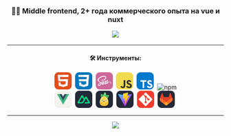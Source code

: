<div align="center">

### :man_technologist: Middle frontend, 2+ года коммерческого опыта на vue и nuxt

<a href="https://t.me/Cimante">
  <img src="https://img.shields.io/badge/Telegram-blue?logo=telegram&logoColor=white">
</a>

<hr />

#### :hammer_and_wrench: Инструменты:

  <div>
    <img src="https://raw.githubusercontent.com/tandpfun/skill-icons/65dea6c4eaca7da319e552c09f4cf5a9a8dab2c8/icons/HTML.svg" title="html" alt="html" width="40" height="40"/>&nbsp;
    <img src="https://raw.githubusercontent.com/tandpfun/skill-icons/65dea6c4eaca7da319e552c09f4cf5a9a8dab2c8/icons/CSS.svg" title="css" alt="css" width="40" height="40"/>&nbsp;
    <img src="https://raw.githubusercontent.com/tandpfun/skill-icons/65dea6c4eaca7da319e552c09f4cf5a9a8dab2c8/icons/Sass.svg" title="sass" alt="sass" width="40" height="40"/>&nbsp;
    <img src="https://raw.githubusercontent.com/tandpfun/skill-icons/65dea6c4eaca7da319e552c09f4cf5a9a8dab2c8/icons/JavaScript.svg" title="javascript" alt="javascript" width="40" height="40"/>&nbsp;
    <img src="https://raw.githubusercontent.com/tandpfun/skill-icons/65dea6c4eaca7da319e552c09f4cf5a9a8dab2c8/icons/TypeScript.svg" title="typescript" alt="typescript" width="40" height="40"/>&nbsp;
    <img src="https://raw.githubusercontent.com/tandpfun/skill-icons/65dea6c4eaca7da319e552c09f4cf5a9a8dab2c8/icons/Npm-Dark.svg" title="npm" alt="npm" width="40" height="40"/>
    <br />
    <img src="https://raw.githubusercontent.com/tandpfun/skill-icons/65dea6c4eaca7da319e552c09f4cf5a9a8dab2c8/icons/VueJS-Light.svg" title="vue" alt="vue" width="40" height="40"/>&nbsp;
    <img src="https://raw.githubusercontent.com/tandpfun/skill-icons/65dea6c4eaca7da319e552c09f4cf5a9a8dab2c8/icons/NuxtJS-Dark.svg" title="nuxt" alt="nuxt" width="40" height="40"/>&nbsp;
    <img src="https://raw.githubusercontent.com/tandpfun/skill-icons/65dea6c4eaca7da319e552c09f4cf5a9a8dab2c8/icons/Pinia-Dark.svg" title="pinia" alt="pinia" width="40" height="40"/>&nbsp;
    <img src="https://raw.githubusercontent.com/tandpfun/skill-icons/65dea6c4eaca7da319e552c09f4cf5a9a8dab2c8/icons/Vite-Dark.svg" title="vite" alt="vite" width="40" height="40"/>&nbsp;
    <img src="https://raw.githubusercontent.com/tandpfun/skill-icons/65dea6c4eaca7da319e552c09f4cf5a9a8dab2c8/icons/Git.svg" title="git" alt="git" width="40" height="40"/>&nbsp;
    <img src="https://raw.githubusercontent.com/tandpfun/skill-icons/65dea6c4eaca7da319e552c09f4cf5a9a8dab2c8/icons/GitLab-Dark.svg" title="gitlab" alt="gitlab" width="40" height="40"/>&nbsp;
  </div>

  <hr />

  <picture>
    <source
      srcset="https://github-readme-stats.vercel.app/api/top-langs/?username=Cimante&theme=vue-dark&hide=pug&layout=donut"
      media="(prefers-color-scheme: dark)"
    />
    <source
      srcset="https://github-readme-stats.vercel.app/api/top-langs/?username=Cimante&theme=vue&hide=pug&layout=donut"
      media="(prefers-color-scheme: light), (prefers-color-scheme: no-preference)"
    />
    <img src="ttps://github-readme-stats.vercel.app/api/top-langs/?username=Cimante&theme=vue&hide=pug&layout=donut" />
  </picture>
  <br /><br />

  <img src="https://komarev.com/ghpvc/?username=Cimante&style=flat&color=0abab5" alt=""/>
</div>
